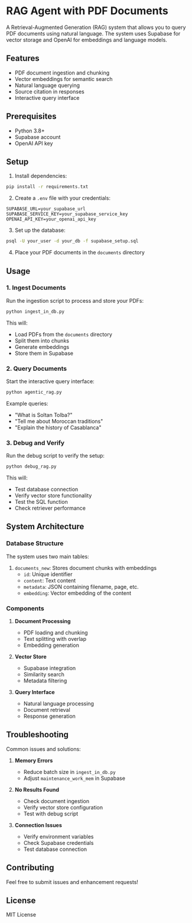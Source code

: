 # RAG Agent with PDF Documents

A Retrieval-Augmented Generation (RAG) system that allows you to query PDF documents using natural language. The system uses Supabase for vector storage and OpenAI for embeddings and language models.

## Features

- PDF document ingestion and chunking
- Vector embeddings for semantic search
- Natural language querying
- Source citation in responses
- Interactive query interface

## Prerequisites

- Python 3.8+
- Supabase account
- OpenAI API key

## Setup

1. Install dependencies:

```bash
pip install -r requirements.txt
```

2. Create a `.env` file with your credentials:

```env
SUPABASE_URL=your_supabase_url
SUPABASE_SERVICE_KEY=your_supabase_service_key
OPENAI_API_KEY=your_openai_api_key
```

3. Set up the database:

```bash
psql -U your_user -d your_db -f supabase_setup.sql
```

4. Place your PDF documents in the `documents` directory

## Usage

### 1. Ingest Documents

Run the ingestion script to process and store your PDFs:

```bash
python ingest_in_db.py
```

This will:

- Load PDFs from the `documents` directory
- Split them into chunks
- Generate embeddings
- Store them in Supabase

### 2. Query Documents

Start the interactive query interface:

```bash
python agentic_rag.py
```

Example queries:

- "What is Soltan Tolba?"
- "Tell me about Moroccan traditions"
- "Explain the history of Casablanca"

### 3. Debug and Verify

Run the debug script to verify the setup:

```bash
python debug_rag.py
```

This will:

- Test database connection
- Verify vector store functionality
- Test the SQL function
- Check retriever performance

## System Architecture

### Database Structure

The system uses two main tables:

1. `documents_new`: Stores document chunks with embeddings
   - `id`: Unique identifier
   - `content`: Text content
   - `metadata`: JSON containing filename, page, etc.
   - `embedding`: Vector embedding of the content

### Components

1. **Document Processing**

   - PDF loading and chunking
   - Text splitting with overlap
   - Embedding generation

2. **Vector Store**

   - Supabase integration
   - Similarity search
   - Metadata filtering

3. **Query Interface**
   - Natural language processing
   - Document retrieval
   - Response generation

## Troubleshooting

Common issues and solutions:

1. **Memory Errors**

   - Reduce batch size in `ingest_in_db.py`
   - Adjust `maintenance_work_mem` in Supabase

2. **No Results Found**

   - Check document ingestion
   - Verify vector store configuration
   - Test with debug script

3. **Connection Issues**
   - Verify environment variables
   - Check Supabase credentials
   - Test database connection

## Contributing

Feel free to submit issues and enhancement requests!

## License

MIT License
